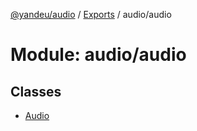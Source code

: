 [@yandeu/audio](../README.md) / [Exports](../modules.md) / audio/audio

# Module: audio/audio

## Classes

- [Audio](../classes/audio_audio.Audio.md)

